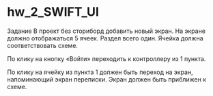 # hw_2_SWIFT_UI
Задание
В проект без сториборд добавить новый экран. На экране должно отображаться 5 ячеек. Раздел всего один. Ячейка должна соответствовать схеме.

По клику на кнопку «Войти» переходить к контроллеру из 1 пункта.

По клику на ячейку из пункта 1 должен быть переход на экран, напоминающий экран переписки. Экран должен быть приближен к схеме.

